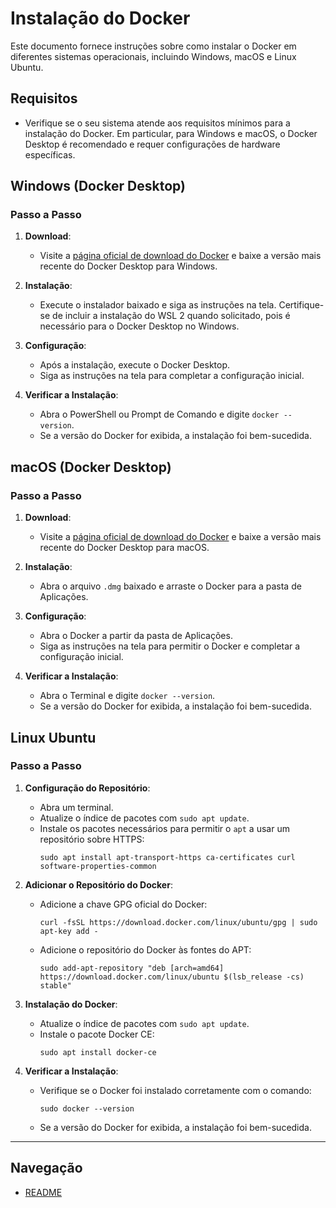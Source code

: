 # Instalação do Docker

Este documento fornece instruções sobre como instalar o Docker em diferentes sistemas operacionais, incluindo Windows, macOS e Linux Ubuntu.

## Requisitos
- Verifique se o seu sistema atende aos requisitos mínimos para a instalação do Docker. Em particular, para Windows e macOS, o Docker Desktop é recomendado e requer configurações de hardware específicas.

## Windows (Docker Desktop)

### Passo a Passo

1. **Download**:
    - Visite a [página oficial de download do Docker](https://www.docker.com/products/docker-desktop) e baixe a versão mais recente do Docker Desktop para Windows.

2. **Instalação**:
    - Execute o instalador baixado e siga as instruções na tela. Certifique-se de incluir a instalação do WSL 2 quando solicitado, pois é necessário para o Docker Desktop no Windows.

3. **Configuração**:
    - Após a instalação, execute o Docker Desktop.
    - Siga as instruções na tela para completar a configuração inicial.

4. **Verificar a Instalação**:
    - Abra o PowerShell ou Prompt de Comando e digite `docker --version`.
    - Se a versão do Docker for exibida, a instalação foi bem-sucedida.

## macOS (Docker Desktop)

### Passo a Passo

1. **Download**:
    - Visite a [página oficial de download do Docker](https://www.docker.com/products/docker-desktop) e baixe a versão mais recente do Docker Desktop para macOS.

2. **Instalação**:
    - Abra o arquivo `.dmg` baixado e arraste o Docker para a pasta de Aplicações.

3. **Configuração**:
    - Abra o Docker a partir da pasta de Aplicações.
    - Siga as instruções na tela para permitir o Docker e completar a configuração inicial.

4. **Verificar a Instalação**:
    - Abra o Terminal e digite `docker --version`.
    - Se a versão do Docker for exibida, a instalação foi bem-sucedida.

## Linux Ubuntu

### Passo a Passo

1. **Configuração do Repositório**:
    - Abra um terminal.
    - Atualize o índice de pacotes com `sudo apt update`.
    - Instale os pacotes necessários para permitir o `apt` a usar um repositório sobre HTTPS:
      ```
      sudo apt install apt-transport-https ca-certificates curl software-properties-common
      ```

2. **Adicionar o Repositório do Docker**:
    - Adicione a chave GPG oficial do Docker:
      ```
      curl -fsSL https://download.docker.com/linux/ubuntu/gpg | sudo apt-key add -
      ```
    - Adicione o repositório do Docker às fontes do APT:
      ```
      sudo add-apt-repository "deb [arch=amd64] https://download.docker.com/linux/ubuntu $(lsb_release -cs) stable"
      ```

3. **Instalação do Docker**:
    - Atualize o índice de pacotes com `sudo apt update`.
    - Instale o pacote Docker CE:
      ```
      sudo apt install docker-ce
      ```

4. **Verificar a Instalação**:
    - Verifique se o Docker foi instalado corretamente com o comando:
      ```
      sudo docker --version
      ```
    - Se a versão do Docker for exibida, a instalação foi bem-sucedida.

---
## Navegação
- [README](../README.md)
